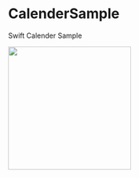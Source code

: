 # CalenderSample
Swift Calender Sample


<img width="250" src="https://user-images.githubusercontent.com/6063541/150829026-ff1365a6-7cb5-42fe-8fd0-f9972de28b6e.png">
